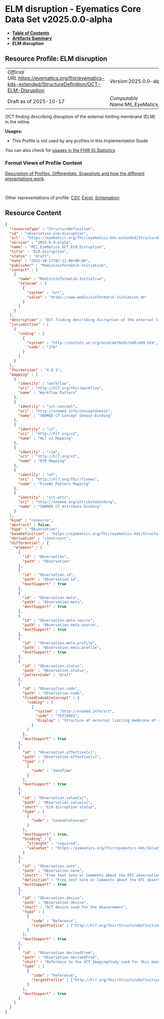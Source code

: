 # ELM disruption - Eyematics Core Data Set v2025.0.0-alpha

* [**Table of Contents**](toc.md)
* [**Artifacts Summary**](artifacts.md)
* **ELM disruption**

## Resource Profile: ELM disruption 

| | |
| :--- | :--- |
| *Official URL*:https://eyematics.org/fhir/eyematics-kds-extended/StructureDefinition/OCT-ELM-Disruption | *Version*:2025.0.0-alpha |
| Draft as of 2025-10-17 | *Computable Name*:MII_EyeMatics_OCT_ELM_Disruption |

 
OCT finding describing disruption of the external limiting membrane (ELM) in the retina. 

**Usages:**

* This Profile is not used by any profiles in this Implementation Guide

You can also check for [usages in the FHIR IG Statistics](https://packages2.fhir.org/xig/eyematics-kerndatensatz|current/StructureDefinition/observation-elm-disruption)

### Formal Views of Profile Content

 [Description of Profiles, Differentials, Snapshots and how the different presentations work](http://build.fhir.org/ig/FHIR/ig-guidance/readingIgs.html#structure-definitions). 

 

Other representations of profile: [CSV](StructureDefinition-observation-elm-disruption.csv), [Excel](StructureDefinition-observation-elm-disruption.xlsx), [Schematron](StructureDefinition-observation-elm-disruption.sch) 



## Resource Content

```json
{
  "resourceType" : "StructureDefinition",
  "id" : "observation-elm-disruption",
  "url" : "https://eyematics.org/fhir/eyematics-kds-extended/StructureDefinition/OCT-ELM-Disruption",
  "version" : "2025.0.0-alpha",
  "name" : "MII_EyeMatics_OCT_ELM_Disruption",
  "title" : "ELM disruption",
  "status" : "draft",
  "date" : "2025-10-17T07:12:00+00:00",
  "publisher" : "Medizininformatik-Initiative",
  "contact" : [
    {
      "name" : "Medizininformatik-Initiative",
      "telecom" : [
        {
          "system" : "url",
          "value" : "https://www.medizininformatik-initiative.de"
        }
      ]
    }
  ],
  "description" : "OCT finding describing disruption of the external limiting membrane (ELM) in the retina.",
  "jurisdiction" : [
    {
      "coding" : [
        {
          "system" : "http://unstats.un.org/unsd/methods/m49/m49.htm",
          "code" : "276"
        }
      ]
    }
  ],
  "fhirVersion" : "4.0.1",
  "mapping" : [
    {
      "identity" : "workflow",
      "uri" : "http://hl7.org/fhir/workflow",
      "name" : "Workflow Pattern"
    },
    {
      "identity" : "sct-concept",
      "uri" : "http://snomed.info/conceptdomain",
      "name" : "SNOMED CT Concept Domain Binding"
    },
    {
      "identity" : "v2",
      "uri" : "http://hl7.org/v2",
      "name" : "HL7 v2 Mapping"
    },
    {
      "identity" : "rim",
      "uri" : "http://hl7.org/v3",
      "name" : "RIM Mapping"
    },
    {
      "identity" : "w5",
      "uri" : "http://hl7.org/fhir/fivews",
      "name" : "FiveWs Pattern Mapping"
    },
    {
      "identity" : "sct-attr",
      "uri" : "http://snomed.org/attributebinding",
      "name" : "SNOMED CT Attribute Binding"
    }
  ],
  "kind" : "resource",
  "abstract" : false,
  "type" : "Observation",
  "baseDefinition" : "https://eyematics.org/fhir/eyematics-kds/StructureDefinition/OphthalmicObservation",
  "derivation" : "constraint",
  "differential" : {
    "element" : [
      {
        "id" : "Observation",
        "path" : "Observation"
      },
      {
        "id" : "Observation.id",
        "path" : "Observation.id",
        "mustSupport" : true
      },
      {
        "id" : "Observation.meta",
        "path" : "Observation.meta",
        "mustSupport" : true
      },
      {
        "id" : "Observation.meta.source",
        "path" : "Observation.meta.source",
        "mustSupport" : true
      },
      {
        "id" : "Observation.meta.profile",
        "path" : "Observation.meta.profile",
        "mustSupport" : true
      },
      {
        "id" : "Observation.status",
        "path" : "Observation.status",
        "patternCode" : "draft"
      },
      {
        "id" : "Observation.code",
        "path" : "Observation.code",
        "fixedCodeableConcept" : {
          "coding" : [
            {
              "system" : "http://snomed.info/sct",
              "code" : "76710003",
              "display" : "Structure of external limiting membrane of retina"
            }
          ]
        },
        "mustSupport" : true
      },
      {
        "id" : "Observation.effective[x]",
        "path" : "Observation.effective[x]",
        "type" : [
          {
            "code" : "dateTime"
          }
        ],
        "mustSupport" : true
      },
      {
        "id" : "Observation.value[x]",
        "path" : "Observation.value[x]",
        "short" : "ELM disruption status",
        "type" : [
          {
            "code" : "CodeableConcept"
          }
        ],
        "mustSupport" : true,
        "binding" : {
          "strength" : "required",
          "valueSet" : "https://eyematics.org/fhir/eyematics-kds/ValueSet/Normal-Abnormal"
        }
      },
      {
        "id" : "Observation.note",
        "path" : "Observation.note",
        "short" : "Free text note or Comments about the OTC observation",
        "definition" : "Free text note or Comments about the OTC observation",
        "mustSupport" : true
      },
      {
        "id" : "Observation.device",
        "path" : "Observation.device",
        "short" : "OCT device used for the measurement",
        "type" : [
          {
            "code" : "Reference",
            "targetProfile" : ["http://hl7.org/fhir/StructureDefinition/Device"]
          }
        ],
        "mustSupport" : true
      },
      {
        "id" : "Observation.derivedFrom",
        "path" : "Observation.derivedFrom",
        "short" : "Reference to the OCT ImagingStudy used for this measurement",
        "type" : [
          {
            "code" : "Reference",
            "targetProfile" : ["http://hl7.org/fhir/StructureDefinition/ImagingStudy"]
          }
        ],
        "mustSupport" : true
      }
    ]
  }
}

```
